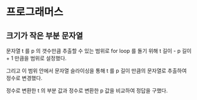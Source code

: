 # 프로그래머스

## 크기가 작은 부분 문자열

문자열 t 를 p 의 갯수만큼 추출할 수 있는 범위로 for loop 를 돌기 위해 t 길이 - p 길이 + 1 만큼을 범위로 설정했다.

그리고 이 범위 안에서 문자열 슬라이싱을 통해 t 를 p 길이 만큼의 문자열로 추출하여 정수로 변경했다.

정수로 변환한 t 의 부분 값과 정수로 변환한 p 값을 비교하여 정답을 구했다.

